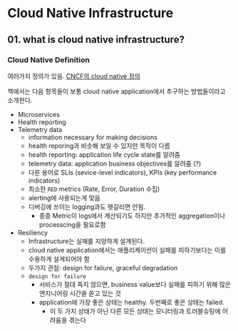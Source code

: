 # Cloud Native Infrastructure

## 01. what is cloud native infrastructure?

### Cloud Native Definition

여러가지 정의가 있음. [CNCF의 cloud native 정의](https://github.com/cncf/toc/blob/master/DEFINITION.md)

책에서는 다음 항목들이 보통 cloud native application에서 추구하는 방법들이라고 소개한다.

- Microservices
- Health reporting
- Telemetry data
  - information necessary for making decisions
  - health reporing과 비슷해 보일 수 있지만 목적이 다름
  - health reporting: application life cycle state를 알려줌
  - telemetry data: application business objectives를 알려줌 (?)
  - 다른 용어로 SLIs (sevice-level indicators), KPIs (key performance indicators)
  - 최소한 `RED` metrics (Rate, Error, Duration 수집)
  - alerting에 사용되는게 맞음
  - 디버깅에 쓰이는 logging과도 헷갈리면 안됨. 
    - 종종 Metric이 logs에서 계산되기도 하지만 추가적인 aggregation이나 processcing을 필요로함
- Resiliency
  - Infrastructure는 실패를 지양하게 설계된다.
  - cloud native application에서는 애플리케이션이 실패를 피하기보다는 이를 수용하게 설계되어야 함
  - 두가지 관점: design for failure, graceful degradation
  - `design for failure`
    - 서비스가 절대 죽지 않으면, business value보다 실패를 피하기 위해 많은 엔지니어링 시간을 쏟고 있는 것
    - application에 가장 좋은 상태는 healthy. 두번째로 좋은 상태는 failed.
      - 이 두 가지 상태가 아닌 다른 모든 상태는 모니터링과 트러블슈팅에 어려움을 겪는다


